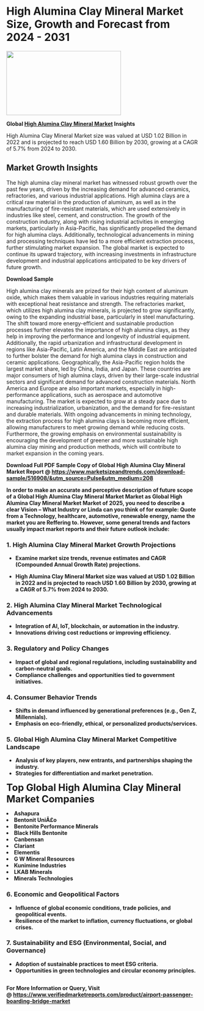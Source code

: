 <H1>High Alumina Clay Mineral Market Size, Growth and Forecast from 2024 - 2031</H1><img class="aligncenter size-medium wp-image-584254" src="https://thirdeyenews.in/wp-content/uploads/2024/09/Global-Market-Research-300x168.jpeg" alt="" width="300" height="168" /><p><strong>Global&nbsp;<a href="https://www.marketsizeandtrends.com/download-sample/516908/&amp;utm_source=Pulse&amp;utm_medium=208">High Alumina Clay Mineral Market</a> Insights</strong></p><p>High Alumina Clay Mineral Market size was valued at USD 1.02 Billion in 2022 and is projected to reach USD 1.60 Billion by 2030, growing at a CAGR of 5.7% from 2024 to 2030.</p><p><h2>Market Growth Insights</h2> <p>The high alumina clay mineral market has witnessed robust growth over the past few years, driven by the increasing demand for advanced ceramics, refractories, and various industrial applications. High alumina clays are a critical raw material in the production of aluminum, as well as in the manufacturing of fire-resistant materials, which are used extensively in industries like steel, cement, and construction. The growth of the construction industry, along with rising industrial activities in emerging markets, particularly in Asia-Pacific, has significantly propelled the demand for high alumina clays. Additionally, technological advancements in mining and processing techniques have led to a more efficient extraction process, further stimulating market expansion. The global market is expected to continue its upward trajectory, with increasing investments in infrastructure development and industrial applications anticipated to be key drivers of future growth.</p> <p><strong>Download Sample</strong></p> <p>High alumina clay minerals are prized for their high content of aluminum oxide, which makes them valuable in various industries requiring materials with exceptional heat resistance and strength. The refractories market, which utilizes high alumina clay minerals, is projected to grow significantly, owing to the expanding industrial base, particularly in steel manufacturing. The shift toward more energy-efficient and sustainable production processes further elevates the importance of high alumina clays, as they help in improving the performance and longevity of industrial equipment. Additionally, the rapid urbanization and infrastructural development in regions like Asia-Pacific, Latin America, and the Middle East are anticipated to further bolster the demand for high alumina clays in construction and ceramic applications. Geographically, the Asia-Pacific region holds the largest market share, led by China, India, and Japan. These countries are major consumers of high alumina clays, driven by their large-scale industrial sectors and significant demand for advanced construction materials. North America and Europe are also important markets, especially in high-performance applications, such as aerospace and automotive manufacturing. The market is expected to grow at a steady pace due to increasing industrialization, urbanization, and the demand for fire-resistant and durable materials. With ongoing advancements in mining technology, the extraction process for high alumina clays is becoming more efficient, allowing manufacturers to meet growing demand while reducing costs. Furthermore, the growing emphasis on environmental sustainability is encouraging the development of greener and more sustainable high alumina clay mining and production methods, which will contribute to market expansion in the coming years.</p> <p><strong></p><p><span class=""><strong>Download Full PDF Sample Copy of Global High Alumina Clay Mineral Market Report</strong> @ <a href="https://www.marketsizeandtrends.com/download-sample/516908/&amp;utm_source=Pulse&amp;utm_medium=208" target="_blank">https://www.marketsizeandtrends.com/download-sample/516908/&amp;utm_source=Pulse&amp;utm_medium=208</a></span></p><p>In order to make an accurate and perceptive description of future scope of a Global&nbsp;High Alumina Clay Mineral Market Market as Global&nbsp;High Alumina Clay Mineral Market Market of 2025, you need to describe a clear Vision &ndash; What Industry or Linda can you think of for example: Quote from a Technology, healthcare, automotive, renewable energy, name the market you are Reffering to. However, some general trends and factors usually impact market reports and their future outlook include:</p><h3>1.&nbsp;<strong>High Alumina Clay Mineral Market Growth Projections</strong></h3><ul><li>Examine market size trends, revenue estimates and CAGR (Compounded Annual Growth Rate) projections.</li><li><p>High Alumina Clay Mineral Market size was valued at USD 1.02 Billion in 2022 and is projected to reach USD 1.60 Billion by 2030, growing at a CAGR of 5.7% from 2024 to 2030.</p></li></ul><h3>2.&nbsp;<strong>High Alumina Clay Mineral Market Technological Advancements</strong></h3><ul><li>Integration of AI, IoT, blockchain, or automation in the industry.</li><li>Innovations driving cost reductions or improving efficiency.</li></ul><h3>3.&nbsp;<strong>Regulatory and Policy Changes</strong></h3><ul><li>Impact of global and regional regulations, including sustainability and carbon-neutral goals.</li><li>Compliance challenges and opportunities tied to government initiatives.</li></ul><h3>4.&nbsp;<strong>Consumer Behavior Trends</strong></h3><ul><li>Shifts in demand influenced by generational preferences (e.g., Gen Z, Millennials).</li><li>Emphasis on eco-friendly, ethical, or personalized products/services.</li></ul><h3>5.&nbsp;<strong>Global High Alumina Clay Mineral Market Competitive Landscape</strong></h3><ul><li>Analysis of key players, new entrants, and partnerships shaping the industry.</li><li>Strategies for differentiation and market penetration.</li></ul><p data-pm-slice="1 1 []"><span style="color: inherit; font-family: inherit; font-size: 25px;">Top Global High Alumina Clay Mineral Market Companies</span></p><div class="" data-test-id=""><p><li>Ashapura</li><li> Bentonit UniÃ£o</li><li> Bentonite Performance Minerals</li><li> Black Hills Bentonite</li><li> Canbensan</li><li> Clariant</li><li> Elementis</li><li> G W Mineral Resources</li><li> Kunimine Industries</li><li> LKAB Minerals</li><li> Minerals Technologies</li></p></div><h3>6.&nbsp;<strong>Economic and Geopolitical Factors</strong></h3><ul><li>Influence of global economic conditions, trade policies, and geopolitical events.</li><li>Resilience of the market to inflation, currency fluctuations, or global crises.</li></ul><h3>7.&nbsp;<strong>Sustainability and ESG (Environmental, Social, and Governance)</strong></h3><ul><li>Adoption of sustainable practices to meet ESG criteria.</li><li>Opportunities in green technologies and circular economy principles.</li></ul><h2><strong style="font-size: 14px;">For More Information or Query, Visit @&nbsp;</strong><a style="background-color: #ffffff; font-size: 14px;" href="https://www.marketsizeandtrends.com/report/high-alumina-clay-mineral-market/" target="_blank">https://www.verifiedmarketreports.com/product/airport-passenger-boarding-bridge-market</a></h2>
